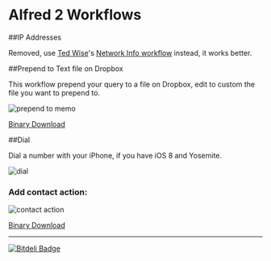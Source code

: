 # Alfred 2 Workflows

##IP Addresses

Removed, use [Ted Wise](http://tedwise.com/2013/03/04/alfred-2-workflows/)'s [Network Info workflow](http://tedwi.se/u/d8) instead, it works better.

##Prepend to Text file on Dropbox

This workflow prepend your query to a file on Dropbox, edit to custom the file you want to prepend to.

![prepend to memo](https://dl.dropboxusercontent.com/s/fcq95ypr1g6h7wq/lzlg.png?dl=0)

[Binary Download](https://github.com/ayn/Alfred-2-Workflows/raw/master/Prepend%20to%20Memo.alfredworkflow)

<!--##Gist

This workflow creates a [Gist](http://gist.github.com) with your clipboard contents, and put the resulting URL to the Gist back in the clipboard. (Hold Option key to paste result URL into front-most app)

You have to have Gist and also be logged in:

    $ brew install gist && gist --login

![gist](https://files.app.net/2wzwlGPi4.png)

[Binary Download](https://github.com/ayn/Alfred-2-Workflows/raw/master/Gist.alfredworkflow)
-->

##Dial

Dial a number with your iPhone, if you have iOS 8 and Yosemite.

![dial](https://dl.dropboxusercontent.com/s/8dhyyyfg32l57z1/1072b4su.png?dl=0)

### Add contact action:

![contact action](https://dl.dropboxusercontent.com/s/qtdhbfcersasgvu/9ehx8uq8.png?dl=0)

[Binary Download](https://github.com/ayn/Alfred-2-Workflows/raw/master/dial.alfredworkflow)

***

[![Bitdeli Badge](https://d2weczhvl823v0.cloudfront.net/ayn/alfred-2-workflows/trend.png)](https://bitdeli.com/free "Bitdeli Badge")

